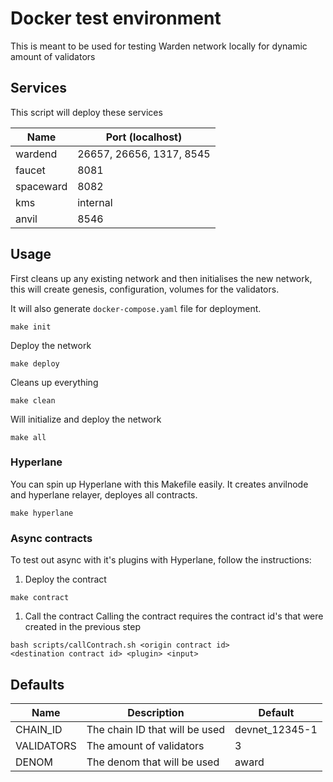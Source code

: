 # Docker test environment

This is meant to be used for testing Warden network locally for dynamic amount of validators

## Services

This script will deploy these services

| Name      | Port (localhost)         |
| --------- | ------------------------ |
| wardend   | 26657, 26656, 1317, 8545 |
| faucet    | 8081                     |
| spaceward | 8082                     |
| kms       | internal                 |
| anvil     | 8546                     |

## Usage

First cleans up any existing network and then initialises the new network, this
will create genesis, configuration, volumes for the validators.

It will also generate `docker-compose.yaml` file for deployment.

```
make init
```

Deploy the network

```
make deploy
```

Cleans up everything

```
make clean
```

Will initialize and deploy the network

```
make all
```

### Hyperlane

You can spin up Hyperlane with this Makefile easily.
It creates anvilnode and hyperlane relayer, deployes all contracts.

```shell
make hyperlane
```

### Async contracts

To test out async with it's plugins with Hyperlane, follow the instructions:

1. Deploy the contract

```
make contract
```

1. Call the contract
   Calling the contract requires the contract id's
   that were created in the previous step

```shell
bash scripts/callContrach.sh <origin contract id>
<destination contract id> <plugin> <input>

```

## Defaults

| Name       | Description                    | Default        |
| ---------- | ------------------------------ | -------------- |
| CHAIN_ID   | The chain ID that will be used | devnet_12345-1 |
| VALIDATORS | The amount of validators       | 3              |
| DENOM      | The denom that will be used    | award          |
